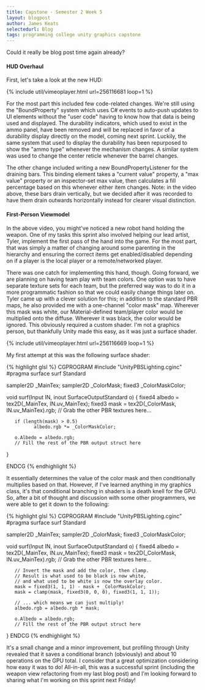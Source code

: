 ```yaml
---
title: Capstone - Semester 2 Week 5
layout: blogpost
author: James Keats
selectedurl: Blog
tags: programming college unity graphics capstone
---
```

Could it really be blog post time again already?

#### HUD Overhaul

First, let's take a look at the new HUD:

<!--more-->

<p>
{% include util/vimeoplayer.html url=256116681 loop=1 %}
</p>

For the most part this included few code-related changes. We're still using the "BoundProperty" system which uses C# events to auto-push updates to UI elements without the "user code" having to know how that data is being used and displayed. The durability indicators, which used to exist in the ammo panel, have been removed and will be replaced in favor of a durability display directly on the model, coming next sprint. Luckily, the same system that used to display the durability has been repurposed to show the "ammo type" whenever the mechanism changes. A similar system was used to change the center reticle whenever the barrel changes.

The other change included writing a new BoundPropertyListener for the draining bars. This binding element takes a "current value" property, a "max value" property or an inspector-set max value, then calculates a fill percentage based on this whenever either item changes. Note: in the video above, these bars drain vertically, but we decided after it was recorded to have them drain outwards horizontally instead for clearer visual distinction.

#### First-Person Viewmodel

In the above video, you might've noticed a new robot hand holding the weapon. One of my tasks this sprint also involved helping our lead artist, Tyler, implement the first pass of the hand into the game. For the most part, that was simply a matter of changing around some parenting in the hierarchy and ensuring the correct items get enabled/disabled depending on if a player is the local player or a remote/networked player.

There was one catch for implementing this hand, though. Going forward, we are planning on having team play with team colors. One option was to have separate texture sets for each team, but the preferred way was to do it in a more programmatic fashion so that we could easily change things later on. Tyler came up with a clever solution for this; in addition to the standard PBR maps, he also provided me with a one-channel "color mask" map. Wherever this mask was white, our Material-defined team/player color would be multiplied onto the diffuse. Wherever it was black, the color would be ignored. This obviously required a custom shader. I'm not a graphics person, but thankfully Unity made this easy, as it was just a surface shader.

<p>
{% include util/vimeoplayer.html url=256116669 loop=1 %}
</p>

My first attempt at this was the following surface shader:

{% highlight glsl %}
CGPROGRAM
#include "UnityPBSLighting.cginc"
#pragma surface surf Standard

sampler2D _MainTex;
sampler2D _ColorMask;
fixed3 _ColorMaskColor;

void surf(Input IN, inout SurfaceOutputStandard o)
{
       fixed4 albedo = tex2D(_MainTex, IN.uv_MainTex);
       fixed3 mask = tex2D(_ColorMask, IN.uv_MainTex).rgb;
       // Grab the other PBR textures here...

       if (length(mask) > 0.5)
              albedo.rgb *= _ColorMaskColor;

       o.Albedo = albedo.rgb;
       // Fill the rest of the PBR output struct here
}

ENDCG
{% endhighlight %}

It essentially determines the value of the color mask and then conditionally multiplies based on that. However, if I've learned anything in my graphics class, it's that conditional branching in shaders is a death knell for the GPU. So, after a bit of thought and discussion with some other programmers, we were able to get it down to the following:

{% highlight glsl %}
CGPROGRAM
#include "UnityPBSLighting.cginc"
#pragma surface surf Standard

sampler2D _MainTex;
sampler2D _ColorMask;
fixed3 _ColorMaskColor;

void surf(Input IN, inout SurfaceOutputStandard o)
{
       fixed4 albedo = tex2D(_MainTex, IN.uv_MainTex);
       fixed3 mask = tex2D(_ColorMask, IN.uv_MainTex).rgb;
       // Grab the other PBR textures here...

       // Invert the mask and add the color, then clamp.
       // Result is what used to be black is now white,
       // and what used to be white is now the overlay color.
       mask = fixed3(1, 1, 1) - mask + _ColorMaskColor;
       mask = clamp(mask, fixed3(0, 0, 0), fixed3(1, 1, 1));

       // ... which means we can just multiply!
       albedo.rgb = albedo.rgb * mask;

       o.Albedo = albedo.rgb;
       // Fill the rest of the PBR output struct here
}
ENDCG
{% endhighlight %}

It's a small change and a minor improvement, but profiling through Unity revealed that it saves a conditional branch (obviously) and about 10 operations on the GPU total. I consider that a great optimization considering how easy it was to do! All-in-all, this was a successful sprint (including the weapon view refactoring from my last blog post) and I'm looking forward to sharing what I'm working on this sprint next Friday!
